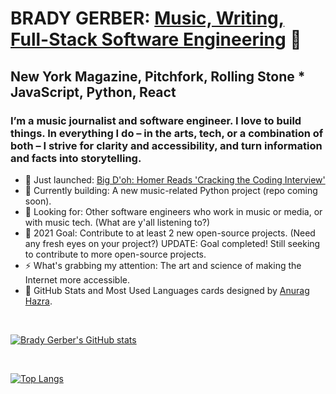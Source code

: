 
# BRADY GERBER: [Music, Writing, Full-Stack Software Engineering](https://bradygerber.com/) 👋

## New York Magazine, Pitchfork, Rolling Stone * JavaScript, Python, React

### I’m a music journalist and software engineer. I love to build things. In everything I do – in the arts, tech, or a combination of both – I strive for clarity and accessibility, and turn information and facts into storytelling.

- 🔭 Just launched: [Big D'oh: Homer Reads 'Cracking the Coding Interview'](https://github.com/bg-write/big-doh)
- 🌱 Currently building: A new music-related Python project (repo coming soon).
- 👯 Looking for: Other software engineers who work in music or media, or with music tech. (What are y'all listening to?)
- 🥅 2021 Goal: Contribute to at least 2 new open-source projects. (Need any fresh eyes on your project?) UPDATE: Goal completed! Still seeking to contribute to more open-source projects.
- ⚡ What's grabbing my attention: The art and science of making the Internet more accessible.
- 💬 GitHub Stats and Most Used Languages cards designed by [Anurag Hazra](https://github.com/anuraghazra/github-readme-stats).

<br/>

[![Brady Gerber's GitHub stats](https://github-readme-stats.vercel.app/api?username=bg-write&show_icons=true&theme=dark)](https://github.com/anuraghazra/github-readme-stats)

<br/>

[![Top Langs](https://github-readme-stats.vercel.app/api/top-langs/?username=bg-write&layout=compact&theme=dark)](https://github.com/anuraghazra/github-readme-stats)
